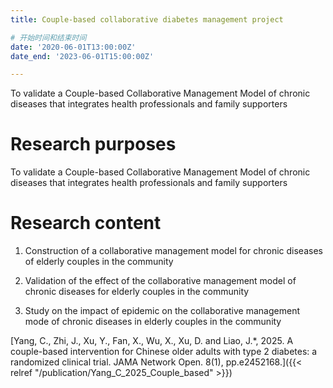 ```yaml
---
title: Couple-based collaborative diabetes management project

# 开始时间和结束时间
date: '2020-06-01T13:00:00Z'
date_end: '2023-06-01T15:00:00Z'

---
```

To validate a Couple-based Collaborative Management Model of chronic diseases that integrates health professionals and family supporters
<!--more-->

# Research purposes
To validate a Couple-based Collaborative Management Model of chronic diseases that integrates health professionals and family supporters
# Research content
1. Construction of a collaborative management model for chronic diseases of elderly couples in the community
2. Validation of the effect of the collaborative management model of chronic diseases for elderly couples in the community

3. Study on the impact of epidemic on the collaborative management mode of chronic diseases in elderly couples in the community


[Yang, C., Zhi, J., Xu, Y., Fan, X., Wu, X., Xu, D. and Liao, J.*, 2025. A couple-based intervention for Chinese older adults with type 2 diabetes: a randomized clinical trial. JAMA Network Open. 8(1), pp.e2452168.]({{< relref "/publication/Yang_C_2025_Couple_based" >}})
